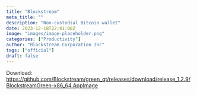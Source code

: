 ```yaml
---
title: "Blockstream"
meta_title: ""
description: "Non-custodial Bitcoin wallet"
date: 2023-12-18T22:41:00Z
image: "images/image-placeholder.png"
categories: ["Productivity"]
author: "Blockstream Corporation Inc"
tags: ["official"]
draft: false
---
```


Download: https://github.com/Blockstream/green_qt/releases/download/release_1.2.9/BlockstreamGreen-x86_64.AppImage
